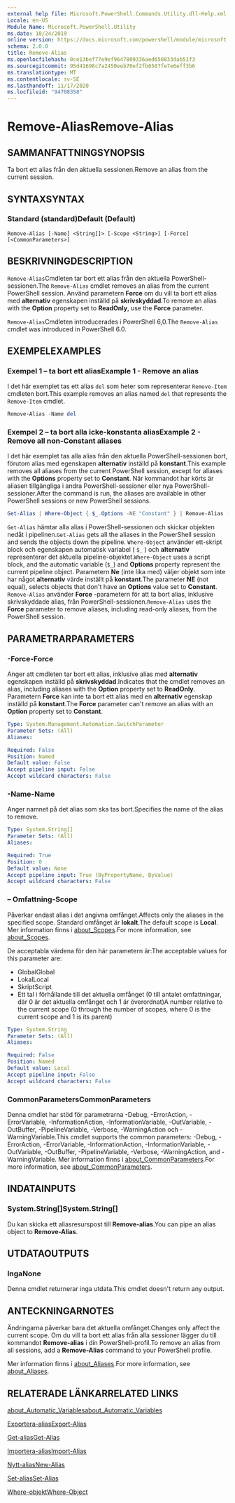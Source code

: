 ```yaml
---
external help file: Microsoft.PowerShell.Commands.Utility.dll-Help.xml
Locale: en-US
Module Name: Microsoft.PowerShell.Utility
ms.date: 10/24/2019
online version: https://docs.microsoft.com/powershell/module/microsoft.powershell.utility/remove-alias?view=powershell-7.2&WT.mc_id=ps-gethelp
schema: 2.0.0
title: Remove-Alias
ms.openlocfilehash: 0ce13bef77e9ef9647809336aed650833dab51f3
ms.sourcegitcommit: 95d41698c7a2450eeb70ef2fb6507fe7e6eff3b6
ms.translationtype: MT
ms.contentlocale: sv-SE
ms.lasthandoff: 11/17/2020
ms.locfileid: "94708358"
---
```

# <span data-ttu-id="e7dc4-102">Remove-Alias</span><span class="sxs-lookup"><span data-stu-id="e7dc4-102">Remove-Alias</span></span>

## <span data-ttu-id="e7dc4-103">SAMMANFATTNING</span><span class="sxs-lookup"><span data-stu-id="e7dc4-103">SYNOPSIS</span></span>
<span data-ttu-id="e7dc4-104">Ta bort ett alias från den aktuella sessionen.</span><span class="sxs-lookup"><span data-stu-id="e7dc4-104">Remove an alias from the current session.</span></span>

## <span data-ttu-id="e7dc4-105">SYNTAX</span><span class="sxs-lookup"><span data-stu-id="e7dc4-105">SYNTAX</span></span>

### <span data-ttu-id="e7dc4-106">Standard (standard)</span><span class="sxs-lookup"><span data-stu-id="e7dc4-106">Default (Default)</span></span>

```
Remove-Alias [-Name] <String[]> [-Scope <String>] [-Force] [<CommonParameters>]
```

## <span data-ttu-id="e7dc4-107">BESKRIVNING</span><span class="sxs-lookup"><span data-stu-id="e7dc4-107">DESCRIPTION</span></span>

<span data-ttu-id="e7dc4-108">`Remove-Alias`Cmdleten tar bort ett alias från den aktuella PowerShell-sessionen.</span><span class="sxs-lookup"><span data-stu-id="e7dc4-108">The `Remove-Alias` cmdlet removes an alias from the current PowerShell session.</span></span> <span data-ttu-id="e7dc4-109">Använd parametern **Force** om du vill ta bort ett alias med **alternativ** egenskapen inställd på **skrivskyddad**.</span><span class="sxs-lookup"><span data-stu-id="e7dc4-109">To remove an alias with the **Option** property set to **ReadOnly**, use the **Force** parameter.</span></span>

<span data-ttu-id="e7dc4-110">`Remove-Alias`Cmdleten introducerades i PowerShell 6,0.</span><span class="sxs-lookup"><span data-stu-id="e7dc4-110">The `Remove-Alias` cmdlet was introduced in PowerShell 6.0.</span></span>

## <span data-ttu-id="e7dc4-111">EXEMPEL</span><span class="sxs-lookup"><span data-stu-id="e7dc4-111">EXAMPLES</span></span>

### <span data-ttu-id="e7dc4-112">Exempel 1 – ta bort ett alias</span><span class="sxs-lookup"><span data-stu-id="e7dc4-112">Example 1 - Remove an alias</span></span>

<span data-ttu-id="e7dc4-113">I det här exemplet tas ett alias `del` som heter som representerar `Remove-Item` cmdleten bort.</span><span class="sxs-lookup"><span data-stu-id="e7dc4-113">This example removes an alias named `del` that represents the `Remove-Item` cmdlet.</span></span>

```powershell
Remove-Alias -Name del
```

### <span data-ttu-id="e7dc4-114">Exempel 2 – ta bort alla icke-konstanta alias</span><span class="sxs-lookup"><span data-stu-id="e7dc4-114">Example 2 - Remove all non-Constant aliases</span></span>

<span data-ttu-id="e7dc4-115">I det här exemplet tas alla alias från den aktuella PowerShell-sessionen bort, förutom alias med egenskapen **alternativ** inställd på **konstant**.</span><span class="sxs-lookup"><span data-stu-id="e7dc4-115">This example removes all aliases from the current PowerShell session, except for aliases with the **Options** property set to **Constant**.</span></span> <span data-ttu-id="e7dc4-116">När kommandot har körts är aliasen tillgängliga i andra PowerShell-sessioner eller nya PowerShell-sessioner.</span><span class="sxs-lookup"><span data-stu-id="e7dc4-116">After the command is run, the aliases are available in other PowerShell sessions or new PowerShell sessions.</span></span>

```powershell
Get-Alias | Where-Object { $_.Options -NE "Constant" } | Remove-Alias -Force
```

<span data-ttu-id="e7dc4-117">`Get-Alias` hämtar alla alias i PowerShell-sessionen och skickar objekten nedåt i pipelinen.</span><span class="sxs-lookup"><span data-stu-id="e7dc4-117">`Get-Alias` gets all the aliases in the PowerShell session and sends the objects down the pipeline.</span></span>
<span data-ttu-id="e7dc4-118">`Where-Object` använder ett-skript block och egenskapen automatisk variabel ( `$_` ) och **alternativ** representerar det aktuella pipeline-objektet.</span><span class="sxs-lookup"><span data-stu-id="e7dc4-118">`Where-Object` uses a script block, and the automatic variable (`$_`) and **Options** property represent the current pipeline object.</span></span> <span data-ttu-id="e7dc4-119">Parametern **Ne** (inte lika med) väljer objekt som inte har något **alternativ** värde inställt på **konstant**.</span><span class="sxs-lookup"><span data-stu-id="e7dc4-119">The parameter **NE** (not equal), selects objects that don't have an **Options** value set to **Constant**.</span></span> <span data-ttu-id="e7dc4-120">`Remove-Alias` använder **Force** -parametern för att ta bort alias, inklusive skrivskyddade alias, från PowerShell-sessionen.</span><span class="sxs-lookup"><span data-stu-id="e7dc4-120">`Remove-Alias` uses the **Force** parameter to remove aliases, including read-only aliases, from the PowerShell session.</span></span>

## <span data-ttu-id="e7dc4-121">PARAMETRAR</span><span class="sxs-lookup"><span data-stu-id="e7dc4-121">PARAMETERS</span></span>

### <span data-ttu-id="e7dc4-122">-Force</span><span class="sxs-lookup"><span data-stu-id="e7dc4-122">-Force</span></span>

<span data-ttu-id="e7dc4-123">Anger att cmdleten tar bort ett alias, inklusive alias med **alternativ** egenskapen inställd på **skrivskyddad**.</span><span class="sxs-lookup"><span data-stu-id="e7dc4-123">Indicates that the cmdlet removes an alias, including aliases with the **Option** property set to **ReadOnly**.</span></span> <span data-ttu-id="e7dc4-124">Parametern **Force** kan inte ta bort ett alias med en **alternativ** egenskap inställd på **konstant**.</span><span class="sxs-lookup"><span data-stu-id="e7dc4-124">The **Force** parameter can't remove an alias with an **Option** property set to **Constant**.</span></span>

```yaml
Type: System.Management.Automation.SwitchParameter
Parameter Sets: (All)
Aliases:

Required: False
Position: Named
Default value: False
Accept pipeline input: False
Accept wildcard characters: False
```

### <span data-ttu-id="e7dc4-125">-Name</span><span class="sxs-lookup"><span data-stu-id="e7dc4-125">-Name</span></span>

<span data-ttu-id="e7dc4-126">Anger namnet på det alias som ska tas bort.</span><span class="sxs-lookup"><span data-stu-id="e7dc4-126">Specifies the name of the alias to remove.</span></span>

```yaml
Type: System.String[]
Parameter Sets: (All)
Aliases:

Required: True
Position: 0
Default value: None
Accept pipeline input: True (ByPropertyName, ByValue)
Accept wildcard characters: False
```

### <span data-ttu-id="e7dc4-127">– Omfattning</span><span class="sxs-lookup"><span data-stu-id="e7dc4-127">-Scope</span></span>

<span data-ttu-id="e7dc4-128">Påverkar endast alias i det angivna omfånget.</span><span class="sxs-lookup"><span data-stu-id="e7dc4-128">Affects only the aliases in the specified scope.</span></span> <span data-ttu-id="e7dc4-129">Standard omfånget är **lokalt**.</span><span class="sxs-lookup"><span data-stu-id="e7dc4-129">The default scope is **Local**.</span></span> <span data-ttu-id="e7dc4-130">Mer information finns i [about_Scopes](../microsoft.powershell.core/about/about_scopes.md).</span><span class="sxs-lookup"><span data-stu-id="e7dc4-130">For more information, see [about_Scopes](../microsoft.powershell.core/about/about_scopes.md).</span></span>

<span data-ttu-id="e7dc4-131">De acceptabla värdena för den här parametern är:</span><span class="sxs-lookup"><span data-stu-id="e7dc4-131">The acceptable values for this parameter are:</span></span>

- <span data-ttu-id="e7dc4-132">Global</span><span class="sxs-lookup"><span data-stu-id="e7dc4-132">Global</span></span>
- <span data-ttu-id="e7dc4-133">Lokal</span><span class="sxs-lookup"><span data-stu-id="e7dc4-133">Local</span></span>
- <span data-ttu-id="e7dc4-134">Skript</span><span class="sxs-lookup"><span data-stu-id="e7dc4-134">Script</span></span>
- <span data-ttu-id="e7dc4-135">Ett tal i förhållande till det aktuella omfånget (0 till antalet omfattningar, där 0 är det aktuella omfånget och 1 är överordnat)</span><span class="sxs-lookup"><span data-stu-id="e7dc4-135">A number relative to the current scope (0 through the number of scopes, where 0 is the current scope and 1 is its parent)</span></span>

```yaml
Type: System.String
Parameter Sets: (All)
Aliases:

Required: False
Position: Named
Default value: Local
Accept pipeline input: False
Accept wildcard characters: False
```

### <span data-ttu-id="e7dc4-136">CommonParameters</span><span class="sxs-lookup"><span data-stu-id="e7dc4-136">CommonParameters</span></span>

<span data-ttu-id="e7dc4-137">Denna cmdlet har stöd för parametrarna -Debug, -ErrorAction, -ErrorVariable, -InformationAction, -InformationVariable, -OutVariable, -OutBuffer, -PipelineVariable, -Verbose, -WarningAction och -WarningVariable.</span><span class="sxs-lookup"><span data-stu-id="e7dc4-137">This cmdlet supports the common parameters: -Debug, -ErrorAction, -ErrorVariable, -InformationAction, -InformationVariable, -OutVariable, -OutBuffer, -PipelineVariable, -Verbose, -WarningAction, and -WarningVariable.</span></span> <span data-ttu-id="e7dc4-138">Mer information finns i [about_CommonParameters](https://go.microsoft.com/fwlink/?LinkID=113216).</span><span class="sxs-lookup"><span data-stu-id="e7dc4-138">For more information, see [about_CommonParameters](https://go.microsoft.com/fwlink/?LinkID=113216).</span></span>

## <span data-ttu-id="e7dc4-139">INDATA</span><span class="sxs-lookup"><span data-stu-id="e7dc4-139">INPUTS</span></span>

### <span data-ttu-id="e7dc4-140">System.String[]</span><span class="sxs-lookup"><span data-stu-id="e7dc4-140">System.String[]</span></span>

<span data-ttu-id="e7dc4-141">Du kan skicka ett aliasresurspost till **Remove-alias**.</span><span class="sxs-lookup"><span data-stu-id="e7dc4-141">You can pipe an alias object to **Remove-Alias**.</span></span>

## <span data-ttu-id="e7dc4-142">UTDATA</span><span class="sxs-lookup"><span data-stu-id="e7dc4-142">OUTPUTS</span></span>

### <span data-ttu-id="e7dc4-143">Inga</span><span class="sxs-lookup"><span data-stu-id="e7dc4-143">None</span></span>

<span data-ttu-id="e7dc4-144">Denna cmdlet returnerar inga utdata.</span><span class="sxs-lookup"><span data-stu-id="e7dc4-144">This cmdlet doesn't return any output.</span></span>

## <span data-ttu-id="e7dc4-145">ANTECKNINGAR</span><span class="sxs-lookup"><span data-stu-id="e7dc4-145">NOTES</span></span>

<span data-ttu-id="e7dc4-146">Ändringarna påverkar bara det aktuella omfånget.</span><span class="sxs-lookup"><span data-stu-id="e7dc4-146">Changes only affect the current scope.</span></span> <span data-ttu-id="e7dc4-147">Om du vill ta bort ett alias från alla sessioner lägger du till kommandot **Remove-alias** i din PowerShell-profil.</span><span class="sxs-lookup"><span data-stu-id="e7dc4-147">To remove an alias from all sessions, add a **Remove-Alias** command to your PowerShell profile.</span></span>

<span data-ttu-id="e7dc4-148">Mer information finns i [about_Aliases](../microsoft.powershell.core/about/about_aliases.md).</span><span class="sxs-lookup"><span data-stu-id="e7dc4-148">For more information, see [about_Aliases](../microsoft.powershell.core/about/about_aliases.md).</span></span>

## <span data-ttu-id="e7dc4-149">RELATERADE LÄNKAR</span><span class="sxs-lookup"><span data-stu-id="e7dc4-149">RELATED LINKS</span></span>

[<span data-ttu-id="e7dc4-150">about_Automatic_Variables</span><span class="sxs-lookup"><span data-stu-id="e7dc4-150">about_Automatic_Variables</span></span>](../Microsoft.PowerShell.Core/About/about_Automatic_Variables.md)

[<span data-ttu-id="e7dc4-151">Exportera-alias</span><span class="sxs-lookup"><span data-stu-id="e7dc4-151">Export-Alias</span></span>](Export-Alias.md)

[<span data-ttu-id="e7dc4-152">Get-alias</span><span class="sxs-lookup"><span data-stu-id="e7dc4-152">Get-Alias</span></span>](Get-Alias.md)

[<span data-ttu-id="e7dc4-153">Importera-alias</span><span class="sxs-lookup"><span data-stu-id="e7dc4-153">Import-Alias</span></span>](Import-Alias.md)

[<span data-ttu-id="e7dc4-154">Nytt-alias</span><span class="sxs-lookup"><span data-stu-id="e7dc4-154">New-Alias</span></span>](New-Alias.md)

[<span data-ttu-id="e7dc4-155">Set-alias</span><span class="sxs-lookup"><span data-stu-id="e7dc4-155">Set-Alias</span></span>](Set-Alias.md)

[<span data-ttu-id="e7dc4-156">Where-objekt</span><span class="sxs-lookup"><span data-stu-id="e7dc4-156">Where-Object</span></span>](../Microsoft.PowerShell.Core/Where-Object.md)

